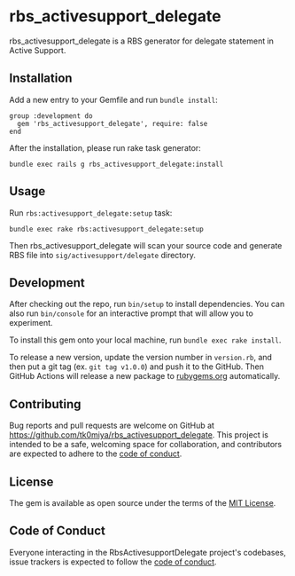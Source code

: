 # rbs_activesupport_delegate

rbs_activesupport_delegate is a RBS generator for delegate statement in Active Support.

## Installation

Add a new entry to your Gemfile and run `bundle install`:

    group :development do
      gem 'rbs_activesupport_delegate', require: false
    end

After the installation, please run rake task generator:

    bundle exec rails g rbs_activesupport_delegate:install

## Usage

Run `rbs:activesupport_delegate:setup` task:

    bundle exec rake rbs:activesupport_delegate:setup

Then rbs_activesupport_delegate will scan your source code and generate RBS file into `sig/activesupport/delegate` directory.

## Development

After checking out the repo, run `bin/setup` to install dependencies. You can also
run `bin/console` for an interactive prompt that will allow you to experiment.

To install this gem onto your local machine, run `bundle exec rake install`.

To release a new version, update the version number in `version.rb`, and then put
a git tag (ex. `git tag v1.0.0`) and push it to the GitHub. Then GitHub Actions
will release a new package to [rubygems.org](https://rubygems.org) automatically.

## Contributing

Bug reports and pull requests are welcome on GitHub at https://github.com/tk0miya/rbs_activesupport_delegate.
This project is intended to be a safe, welcoming space for collaboration, and contributors are
expected to adhere to the [code of conduct](https://github.com/tk0miya/rbs_activesupport_delegate/blob/main/CODE_OF_CONDUCT.md).

## License

The gem is available as open source under the terms of the [MIT License](https://opensource.org/licenses/MIT).

## Code of Conduct

Everyone interacting in the RbsActivesupportDelegate project's codebases, issue trackers is expected to
follow the [code of conduct](https://github.com/tk0miya/rbs_activesupport_delegate/blob/main/CODE_OF_CONDUCT.md).
